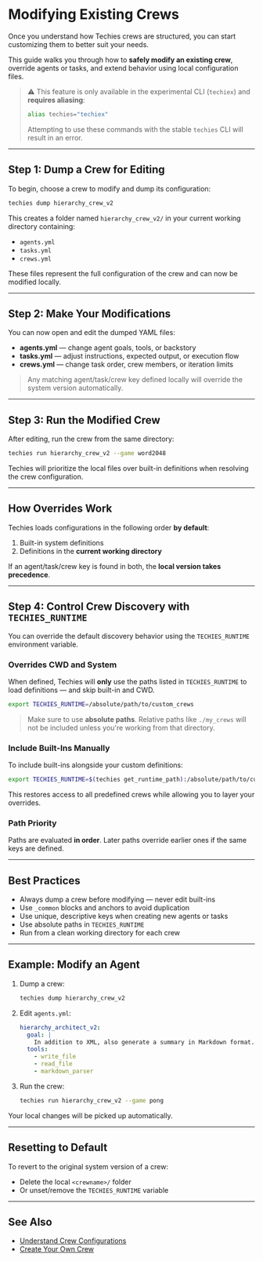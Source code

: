 # Modifying Existing Crews

Once you understand how Techies crews are structured, you can start customizing them to better suit your needs.

This guide walks you through how to **safely modify an existing crew**, override agents or tasks, and extend behavior using local configuration files.

> ⚠️ This feature is only available in the experimental CLI (`techiex`) and **requires aliasing**:
> ```bash
> alias techies="techiex"
> ```
> Attempting to use these commands with the stable `techies` CLI will result in an error.

---

## Step 1: Dump a Crew for Editing

To begin, choose a crew to modify and dump its configuration:

```bash
techies dump hierarchy_crew_v2
```

This creates a folder named `hierarchy_crew_v2/` in your current working directory containing:

- `agents.yml`
- `tasks.yml`
- `crews.yml`

These files represent the full configuration of the crew and can now be modified locally.

---

## Step 2: Make Your Modifications

You can now open and edit the dumped YAML files:

- **agents.yml** — change agent goals, tools, or backstory
- **tasks.yml** — adjust instructions, expected output, or execution flow
- **crews.yml** — change task order, crew members, or iteration limits

> Any matching agent/task/crew key defined locally will override the system version automatically.

---

## Step 3: Run the Modified Crew

After editing, run the crew from the same directory:

```bash
techies run hierarchy_crew_v2 --game word2048
```

Techies will prioritize the local files over built-in definitions when resolving the crew configuration.

---

## How Overrides Work

Techies loads configurations in the following order **by default**:

1. Built-in system definitions
2. Definitions in the **current working directory**

If an agent/task/crew key is found in both, the **local version takes precedence**.

---

## Step 4: Control Crew Discovery with `TECHIES_RUNTIME`

You can override the default discovery behavior using the `TECHIES_RUNTIME` environment variable.

### Overrides CWD and System

When defined, Techies will **only** use the paths listed in `TECHIES_RUNTIME` to load definitions — and skip built-in and CWD.

```bash
export TECHIES_RUNTIME=/absolute/path/to/custom_crews
```

> Make sure to use **absolute paths**. Relative paths like `./my_crews` will not be included unless you're working from that directory.

### Include Built-Ins Manually

To include built-ins alongside your custom definitions:

```bash
export TECHIES_RUNTIME=$(techies get_runtime_path):/absolute/path/to/custom_crews
```

This restores access to all predefined crews while allowing you to layer your overrides.

### Path Priority

Paths are evaluated **in order**. Later paths override earlier ones if the same keys are defined.

---

## Best Practices

- Always dump a crew before modifying — never edit built-ins
- Use `_common` blocks and anchors to avoid duplication
- Use unique, descriptive keys when creating new agents or tasks
- Use absolute paths in `TECHIES_RUNTIME`
- Run from a clean working directory for each crew

---

## Example: Modify an Agent

1. Dump a crew:
    ```bash
    techies dump hierarchy_crew_v2
    ```

2. Edit `agents.yml`:
    ```yaml
    hierarchy_architect_v2:
      goal: |
        In addition to XML, also generate a summary in Markdown format.
      tools:
        - write_file
        - read_file
        - markdown_parser
    ```

3. Run the crew:
    ```bash
    techies run hierarchy_crew_v2 --game pong
    ```

Your local changes will be picked up automatically.

---

## Resetting to Default

To revert to the original system version of a crew:

- Delete the local `<crewname>/` folder
- Or unset/remove the `TECHIES_RUNTIME` variable

---

## See Also

- [Understand Crew Configurations](./Understand-Crew-Configurations.md)
- [Create Your Own Crew](./Create-Your-Own-Crew.md)
